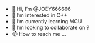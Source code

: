 - 👋 Hi, I’m @JOEY666666
- 👀 I’m interested in C++
- 🌱 I’m currently learning MCU
- 💞️ I’m looking to collaborate on ?
- 📫 How to reach me ...

<!---
JOEY666666/JOEY666666 is a ✨ special ✨ repository because its `README.md` (this file) appears on your GitHub profile.
You can click the Preview link to take a look at your changes.
--->

